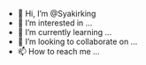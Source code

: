 - 👋 Hi, I’m @Syakirking
- 👀 I’m interested in ...
- 🌱 I’m currently learning ...
- 💞️ I’m looking to collaborate on ...
- 📫 How to reach me ...

<!---
Syakirking/Syakirking is a ✨ special ✨ repository because its `README.md` (this file) appears on your GitHub profile.
You can click the Preview link to take a look at your changes.
--->
